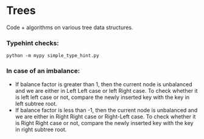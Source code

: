 # Trees
Code + algorithms on various tree data structures.

### Typehint checks:

<code>python -m mypy simple_type_hint.py</code>

### In case of an imbalance:
- If balance factor is greater than 1, then the current node is unbalanced and we are either in Left Left case or left Right case. To check whether it is left left case or not, compare the newly inserted key with the key in left subtree root. 
- If balance factor is less than -1, then the current node is unbalanced and we are either in Right Right case or Right-Left case. To check whether it is Right Right case or not, compare the newly inserted key with the key in right subtree root. 